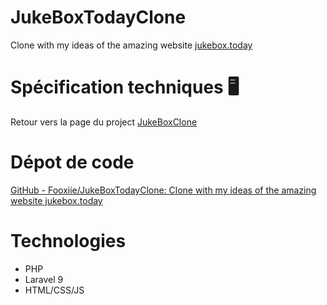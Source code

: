 # JukeBoxTodayClone
Clone with my ideas of the amazing website [jukebox.today](https://jukebox.today)
# Spécification techniques 🖥️

Retour vers la page du project [JukeBoxClone](https://www.notion.so/JukeBoxClone-2d8d2e5521cd4fc786bce28bf20023b7)

# Dépot de code

[GitHub - Fooxiie/JukeBoxTodayClone: Clone with my ideas of the amazing website jukebox.today](https://github.com/Fooxiie/JukeBoxTodayClone)

# Technologies

- PHP
- Laravel 9
- HTML/CSS/JS
